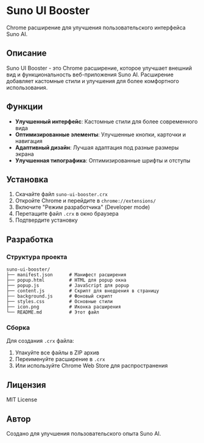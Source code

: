 # Suno UI Booster

Chrome расширение для улучшения пользовательского интерфейса Suno AI.

## Описание

Suno UI Booster - это Chrome расширение, которое улучшает внешний вид и функциональность веб-приложения Suno AI. Расширение добавляет кастомные стили и улучшения для более комфортного использования.

## Функции

- **Улучшенный интерфейс**: Кастомные стили для более современного вида
- **Оптимизированные элементы**: Улучшенные кнопки, карточки и навигация
- **Адаптивный дизайн**: Лучшая адаптация под разные размеры экрана
- **Улучшенная типографика**: Оптимизированные шрифты и отступы

## Установка

1. Скачайте файл `suno-ui-booster.crx`
2. Откройте Chrome и перейдите в `chrome://extensions/`
3. Включите "Режим разработчика" (Developer mode)
4. Перетащите файл `.crx` в окно браузера
5. Подтвердите установку

## Разработка

### Структура проекта

```
suno-ui-booster/
├── manifest.json      # Манифест расширения
├── popup.html         # HTML для popup окна
├── popup.js           # JavaScript для popup
├── content.js         # Скрипт для внедрения в страницу
├── background.js      # Фоновый скрипт
├── styles.css         # Основные стили
├── icon.png           # Иконка расширения
└── README.md          # Этот файл
```

### Сборка

Для создания `.crx` файла:

1. Упакуйте все файлы в ZIP архив
2. Переименуйте расширение в `.crx`
3. Или используйте Chrome Web Store для распространения

## Лицензия

MIT License

## Автор

Создано для улучшения пользовательского опыта Suno AI. 